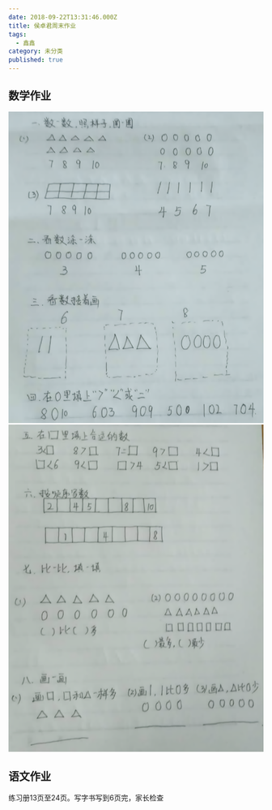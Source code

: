 ```yaml
---
date: 2018-09-22T13:31:46.000Z
title: 侯卓君周末作业
tags:
  - 鑫鑫
category: 未分类
published: true
---
```

## 数学作业
![第一页](/images/2018/bigjpg_result_ae9aec2bdcbfc002873e2e08f4bc1869_2_3_photo.png)
![第二页](/images/2018/bigjpg_result_2aea2122a3533921bbdd8f32f3ce9b9e_2_3_photo.png)
## 语文作业
练习册13页至24页。写字书写到6页完，家长检查
